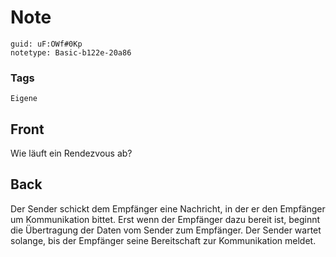 # Note
```
guid: uF:OWf#0Kp
notetype: Basic-b122e-20a86
```

### Tags
```
Eigene
```

## Front
Wie läuft ein Rendezvous ab?

## Back
Der Sender schickt dem Empfänger eine Nachricht, in der er den Empfänger um Kommunikation bittet. Erst wenn der Empfänger dazu bereit ist, beginnt die Übertragung der Daten vom Sender zum Empfänger. Der Sender wartet solange, bis der Empfänger seine Bereitschaft zur Kommunikation meldet.
